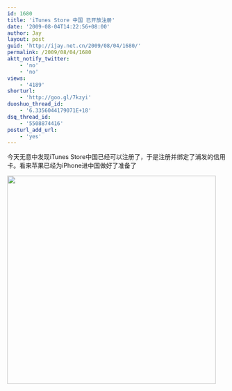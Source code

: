 ```yaml
---
id: 1680
title: 'iTunes Store 中国 已开放注册'
date: '2009-08-04T14:22:56+08:00'
author: Jay
layout: post
guid: 'http://ijay.net.cn/2009/08/04/1680/'
permalink: /2009/08/04/1680
aktt_notify_twitter:
    - 'no'
    - 'no'
views:
    - '4189'
shorturl:
    - 'http://goo.gl/7kzyi'
duoshuo_thread_id:
    - '6.3356044179071E+18'
dsq_thread_id:
    - '5508874416'
posturl_add_url:
    - 'yes'
---
```


今天无意中发现iTunes Store中国已经可以注册了，于是注册并绑定了浦发的信用卡。看来苹果已经为iPhone进中国做好了准备了

<a href="http://jayxu.com/log/wp-content/uploads/2009/08/2009-08-04-p.m.png"><img src="http://jayxu.com/log/wp-content/uploads/2009/08/2009-08-04-p.m.png" alt="" width="480" height="" /></a>